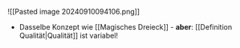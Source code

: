![[Pasted image 20240910094106.png]]

- Dasselbe Konzept wie [[Magisches Dreieck]] - **aber**: [[Definition Qualität|Qualität]] ist variabel!